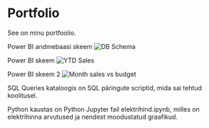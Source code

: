 # Portfolio

See on minu portfoolio.

Power  BI andmebaasi skeem
![DB Schema](https://github.com/user-attachments/assets/abfc2a29-4dae-42f6-a4f5-251b9b89e7d5)

Power BI skeem
![YTD Sales](https://github.com/user-attachments/assets/0b450226-0073-4c97-8033-cc35ec1f0b45)

Power BI skeem 2
![Month sales vs budget](https://github.com/user-attachments/assets/5ed62d42-3afd-4478-af13-df6f6c452bf9)

SQL Queries kataloogis on SQL päringute scriptid, mida sai tehtud koolitusel.

Python kaustas on Python Jupyter fail elektrihind.ipynb, milles on elektrihinna arvutused ja nendest moodustatud graafikud.
